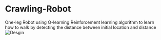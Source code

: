 # Crawling-Robot
One-leg Robot using Q-learning Reinforcement learning algorithm to learn how to walk by detecting the distance between initial location and distance
![Desgin](https://user-images.githubusercontent.com/43109825/217104927-f975b677-19ee-4610-95ab-6372fde285f1.png)
